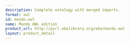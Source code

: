 ```yaml
---
description: Complete ontology with merged imports.
format: owl
id: mondo.owl
name: Mondo OWL edition
product_url: http://purl.obolibrary.org/obo/mondo.owl
layout: product_detail
---
```

